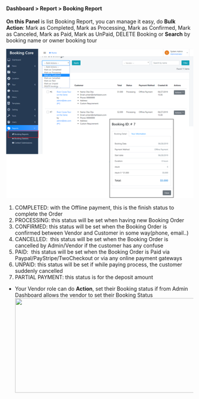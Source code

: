 <h4>Dashboard &gt; Report &gt; Booking Report</h4>
<p><strong> On this Panel</strong> is list Booking Report, you can manage it easy, do <strong>Bulk Action</strong>: Mark as Completed, Mark as Processing, Mark as Confirmed, Mark as Canceled, Mark as Paid, Mark as UnPaid, DELETE Booking or <strong>Search</strong> by booking name or owner booking tour</p>
<p><img src="/assets/images/8914c2592a2d6e3b24103093ba199c3f.png" alt="" /></p>
<ol>
<li>COMPLETED: with the Offline payment, this is the finish status to complete the Order</li>
<li>PROCESSING: this status will be set when having new Booking Order</li>
<li>CONFIRMED:&nbsp;this status will be set when the Booking Order is confirmed between Vendor and Customer in some way(phone, email..)</li>
<li>CANCELLED: &nbsp;this status will be set when the Booking Order is cancelled by Admin/Vendor if the customer has any confuse</li>
<li>PAID: &nbsp;this status will be set when the Booking Order is Paid via Paypal/PayStripe/TwoCheckout or via any online payment gateways</li>
<li>UNPAID: this status will be set if while paying process, the customer suddenly cancelled</li>
<li>PARTIAL PAYMENT: this status is for the deposit amount</li>
</ol>
<ul>
<li>Your Vendor role can do <strong>Action</strong>, set their Booking status if from Admin Dashboard allows the vendor to set their Booking Status<img src="" alt="" width="860" height="254" /></li>
</ul>